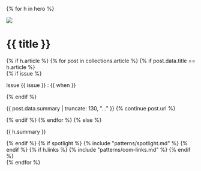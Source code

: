 {% for h in hero %}
<div class="hero">
<div class="hero-img split-50"><img src="/img/{{ h.img }}" /></div>
<h1> {{ title }} </h1>
{% if h.article %}
{% for post in collections.article %}
{% if post.data.title == h.article %}
<div class="hero-content">
{% if issue %}
<p class="font-alt">Issue {{ issue }} : {{ when }}</p>
{% endif %}
<p>{{ post.data.summary | truncate: 130, "..." }} {% continue post.url %}</p>
</div>
{% endif %}
{% endfor %}
{% else %}
<p>{{ h.summary  }}</p>
{% endif %}
{% if spotlight %} {% include "patterns/spotlight.md" %} {% endif %}
{% if h.links %} {% include "patterns/com-links.md" %} {% endif %}
</div>
{% endfor %}